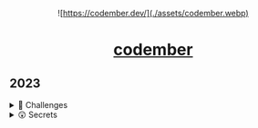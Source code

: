 <div align="center">

![https://codember.dev/](./assets/codember.webp)

# [codember](https://codember.dev/) 

</div>

## 2023
<details>
<summary>🤔 Challenges</summary>


| Challenge     | Name                                      |                                            |
| ------------- | ----------------------------------------- | -----------------------------------------  |
| 01            | The Challenge                             | [Solution](./challenge_01/challenge_01.md) |
| 02            | Mini Compiler Challenge                   | [Solution](./challenge_02/challenge_02.md) |


</details>

<details>
<summary>😲 Secrets</summary>

#### 📧 1) Email

> You have new email.

#### 🗿 2) Who is this guy?

</details>